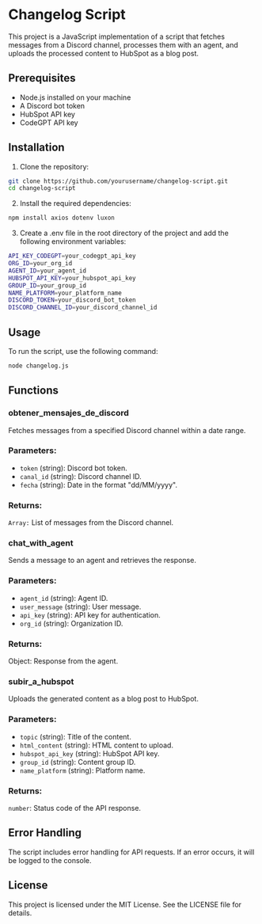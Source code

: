 # Changelog Script

This project is a JavaScript implementation of a script that fetches messages from a Discord channel, processes them with an agent, and uploads the processed content to HubSpot as a blog post.

## Prerequisites

- Node.js installed on your machine
- A Discord bot token
- HubSpot API key
- CodeGPT API key

## Installation

1. Clone the repository:

```bash
git clone https://github.com/yourusername/changelog-script.git
cd changelog-script
```
2. Install the required dependencies:
```bash
npm install axios dotenv luxon
```
3. Create a .env file in the root directory of the project and add the following environment variables:

```bash
API_KEY_CODEGPT=your_codegpt_api_key
ORG_ID=your_org_id
AGENT_ID=your_agent_id
HUBSPOT_API_KEY=your_hubspot_api_key
GROUP_ID=your_group_id
NAME_PLATFORM=your_platform_name
DISCORD_TOKEN=your_discord_bot_token
DISCORD_CHANNEL_ID=your_discord_channel_id
```
## Usage
To run the script, use the following command:

```bash
node changelog.js
```
## Functions
### obtener_mensajes_de_discord

Fetches messages from a specified Discord channel within a date range.

### Parameters:

- `token` (string): Discord bot token.
- `canal_id` (string): Discord channel ID.
- `fecha` (string): Date in the format "dd/MM/yyyy".
### Returns:

`Array:` List of messages from the Discord channel.

### chat_with_agent
Sends a message to an agent and retrieves the response.

### Parameters:

- `agent_id` (string): Agent ID.
- `user_message` (string): User message.
- `api_key` (string): API key for authentication.
- `org_id` (string): Organization ID.

### Returns:

Object: Response from the agent.

### subir_a_hubspot
Uploads the generated content as a blog post to HubSpot.

### Parameters:

- `topic` (string): Title of the content.
- `html_content` (string): HTML content to upload.
- `hubspot_api_key` (string): HubSpot API key.
- `group_id` (string): Content group ID.
- `name_platform` (string): Platform name.

### Returns:

`number`: Status code of the API response.
## Error Handling
The script includes error handling for API requests. If an error occurs, it will be logged to the console.

## License
This project is licensed under the MIT License. See the LICENSE file for details.
